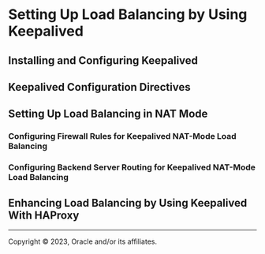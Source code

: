 # Setting Up Load Balancing by Using Keepalived

## Installing and Configuring Keepalived

## Keepalived Configuration Directives

## Setting Up Load Balancing in NAT Mode

### Configuring Firewall Rules for Keepalived NAT-Mode Load Balancing

### Configuring Backend Server Routing for Keepalived NAT-Mode Load Balancing

## Enhancing Load Balancing by Using Keepalived With HAProxy

---

Copyright © 2023, Oracle and/or its affiliates.

